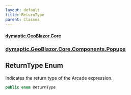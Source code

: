 ```yaml
---
layout: default
title: ReturnType
parent: Classes
---
```

#### [dymaptic.GeoBlazor.Core](index.html 'index')
### [dymaptic.GeoBlazor.Core.Components.Popups](index.html#dymaptic.GeoBlazor.Core.Components.Popups 'dymaptic.GeoBlazor.Core.Components.Popups')

## ReturnType Enum

Indicates the return type of the Arcade expression.

```csharp
public enum ReturnType
```
